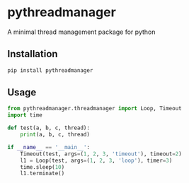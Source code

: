 # pythreadmanager
A minimal thread management package for python

## Installation

```bash
pip install pythreadmanager
```
## Usage

```python
from pythreadmanager.threadmanager import Loop, Timeout
import time

def test(a, b, c, thread):
    print(a, b, c, thread)

if __name__ == '__main__':
    Timeout(test, args=(1, 2, 3, 'timeout'), timeout=2)
    l1 = Loop(test, args=(1, 2, 3, 'loop'), timer=3)
    time.sleep(10)
    l1.terminate()
```


